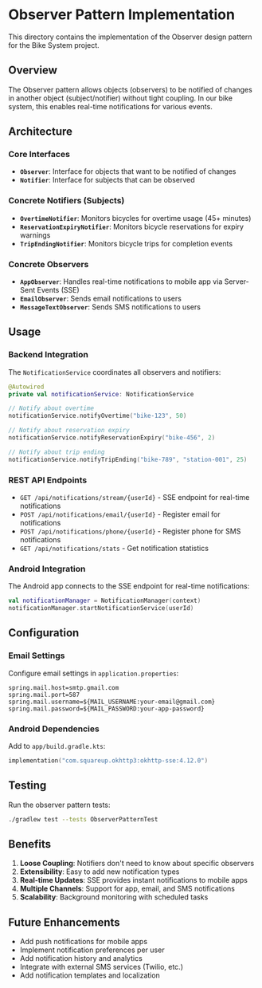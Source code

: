 # Observer Pattern Implementation

This directory contains the implementation of the Observer design pattern for the Bike System project.

## Overview

The Observer pattern allows objects (observers) to be notified of changes in another object (subject/notifier) without tight coupling. In our bike system, this enables real-time notifications for various events.

## Architecture

### Core Interfaces

- **`Observer`**: Interface for objects that want to be notified of changes
- **`Notifier`**: Interface for subjects that can be observed

### Concrete Notifiers (Subjects)

- **`OvertimeNotifier`**: Monitors bicycles for overtime usage (45+ minutes)
- **`ReservationExpiryNotifier`**: Monitors bicycle reservations for expiry warnings
- **`TripEndingNotifier`**: Monitors bicycle trips for completion events

### Concrete Observers

- **`AppObserver`**: Handles real-time notifications to mobile app via Server-Sent Events (SSE)
- **`EmailObserver`**: Sends email notifications to users
- **`MessageTextObserver`**: Sends SMS notifications to users

## Usage

### Backend Integration

The `NotificationService` coordinates all observers and notifiers:

```kotlin
@Autowired
private val notificationService: NotificationService

// Notify about overtime
notificationService.notifyOvertime("bike-123", 50)

// Notify about reservation expiry
notificationService.notifyReservationExpiry("bike-456", 2)

// Notify about trip ending
notificationService.notifyTripEnding("bike-789", "station-001", 25)
```

### REST API Endpoints

- `GET /api/notifications/stream/{userId}` - SSE endpoint for real-time notifications
- `POST /api/notifications/email/{userId}` - Register email for notifications
- `POST /api/notifications/phone/{userId}` - Register phone for SMS notifications
- `GET /api/notifications/stats` - Get notification statistics

### Android Integration

The Android app connects to the SSE endpoint for real-time notifications:

```kotlin
val notificationManager = NotificationManager(context)
notificationManager.startNotificationService(userId)
```

## Configuration

### Email Settings

Configure email settings in `application.properties`:

```properties
spring.mail.host=smtp.gmail.com
spring.mail.port=587
spring.mail.username=${MAIL_USERNAME:your-email@gmail.com}
spring.mail.password=${MAIL_PASSWORD:your-app-password}
```

### Android Dependencies

Add to `app/build.gradle.kts`:

```kotlin
implementation("com.squareup.okhttp3:okhttp-sse:4.12.0")
```

## Testing

Run the observer pattern tests:

```bash
./gradlew test --tests ObserverPatternTest
```

## Benefits

1. **Loose Coupling**: Notifiers don't need to know about specific observers
2. **Extensibility**: Easy to add new notification types
3. **Real-time Updates**: SSE provides instant notifications to mobile apps
4. **Multiple Channels**: Support for app, email, and SMS notifications
5. **Scalability**: Background monitoring with scheduled tasks

## Future Enhancements

- Add push notifications for mobile apps
- Implement notification preferences per user
- Add notification history and analytics
- Integrate with external SMS services (Twilio, etc.)
- Add notification templates and localization
